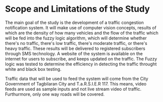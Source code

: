 # Scope and Limitations of the Study

The main goal of the study is the development of a traffic 
congestion notification system. It will make use of computer 
vision concepts, results of which are the density of how many 
vehicles and the flow of the traffic which will be fed into 
the fuzzy logic algorithm, which will determine whether there's 
no traffic, there's low traffic, there's moderate traffic, 
or there's heavy traffic. These results will be delivered 
to registered subscribers through SMS technology. A website 
of the system is available on the internet for users  to 
subscribe, and keeps updated on the traffic. The Fuzzy logic 
was tested to determine the efficiency in detecting the 
traffic throught white and black box testing.


Traffic data that will be used to feed the system will 
come from the City Government of Tagbilaran City and 
T.a.R.S.I.E.R 117. This means, video feeds are used as 
sample inputs and not live stream video of traffic. 
Furthurmore, only one way roads will be covered.